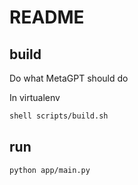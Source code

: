 # README

## build

Do what MetaGPT should do

In virtualenv

```bash
shell scripts/build.sh
```

## run

```shell
python app/main.py
```